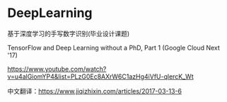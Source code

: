# DeepLearning
基于深度学习的手写数字识别(毕业设计课题)

TensorFlow and Deep Learning without a PhD, Part 1 (Google Cloud Next '17)

https://www.youtube.com/watch?v=u4alGiomYP4&list=PLzG0Ec8AXrW6C1azHg4iVfU-qlercK_Wt

中文翻译：https://www.jiqizhixin.com/articles/2017-03-13-6
